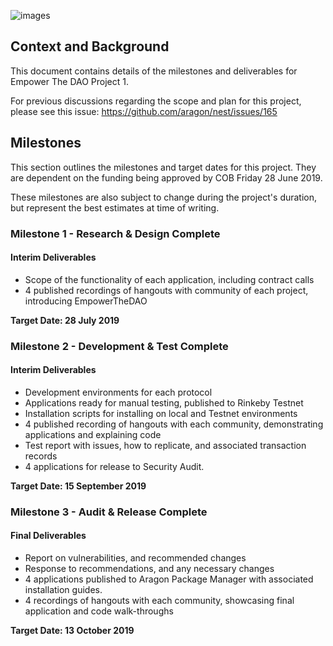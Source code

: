 ![images](https://user-images.githubusercontent.com/2212651/58053982-15cf8600-7b51-11e9-82cb-8e2d8720e9d7.jpeg)

## Context and Background

This document contains details of the milestones and deliverables for Empower The DAO Project 1.

For previous discussions regarding the scope and plan for this project, please see this issue: https://github.com/aragon/nest/issues/165

## Milestones

This section outlines the milestones and target dates for this project. They are dependent on the funding being approved by COB Friday 28 June 2019.

These milestones are also subject to change during the project's duration, but represent the best estimates at time of writing.

### Milestone 1 - Research & Design Complete

#### Interim Deliverables

- Scope of the functionality of each application, including contract calls
- 4 published recordings of hangouts with community of each project, introducing EmpowerTheDAO

**Target Date: 28 July 2019**

### Milestone 2 - Development & Test Complete

#### Interim Deliverables

- Development environments for each protocol
- Applications ready for manual testing, published to Rinkeby Testnet
- Installation scripts for installing on local and Testnet environments
- 4 published recording of hangouts with each community, demonstrating applications and explaining code
- Test report with issues, how to replicate, and associated transaction records
- 4 applications for release to Security Audit.

**Target Date: 15 September 2019**

### Milestone 3 - Audit & Release Complete

#### Final Deliverables

- Report on vulnerabilities, and recommended changes
- Response to recommendations, and any necessary changes
- 4 applications published to Aragon Package Manager with associated installation guides.
- 4 recordings of hangouts with each community, showcasing final application and code walk-throughs

**Target Date: 13 October 2019**
